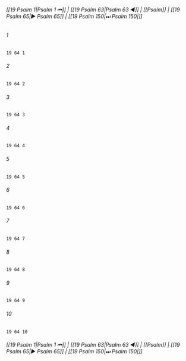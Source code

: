 
###### [[19 Psalm 1|Psalm 1 ⏮]] | [[19 Psalm 63|Psalm 63 ◀]] | [[Psalm]] | [[19 Psalm 65|▶ Psalm 65]] | [[19 Psalm 150|⏭ Psalm 150|]]

###### 1
``` verse
19 64 1 
```
###### 2
``` verse
19 64 2 
```
###### 3
``` verse
19 64 3 
```
###### 4
``` verse
19 64 4 
```
###### 5
``` verse
19 64 5 
```
###### 6
``` verse
19 64 6 
```
###### 7
``` verse
19 64 7 
```
###### 8
``` verse
19 64 8 
```
###### 9
``` verse
19 64 9 
```
###### 10
``` verse
19 64 10 
```

###### [[19 Psalm 1|Psalm 1 ⏮]] | [[19 Psalm 63|Psalm 63 ◀]] | [[Psalm]] | [[19 Psalm 65|▶ Psalm 65]] | [[19 Psalm 150|⏭ Psalm 150|]]

